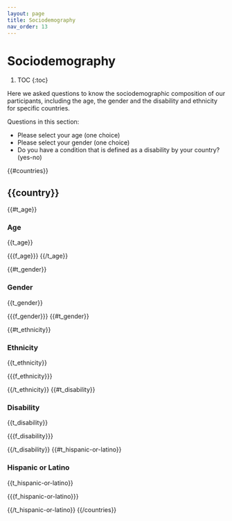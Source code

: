 ```yaml
---
layout: page
title: Sociodemography
nav_order: 13
---
```

# Sociodemography

1. TOC
{:toc}

Here we asked questions to know the sociodemographic composition of our participants, including the age, the gender and the disability and ethnicity for specific countries.

Questions in this section:

* Please select your age (one choice)
* Please select your gender (one choice)
* Do you have a condition that is defined as a disability by your country? (yes-no)

{{#countries}}

## {{country}}

{{#t_age}}
### Age

{{t_age}}

{{{f_age}}}
{{/t_age}}

{{#t_gender}}
### Gender

{{t_gender}}

{{{f_gender}}}
{{#t_gender}}

{{#t_ethnicity}}
### Ethnicity

{{t_ethnicity}}

{{{f_ethnicity}}}

{{/t_ethnicity}}
{{#t_disability}}
### Disability

{{t_disability}}

{{{f_disability}}}

{{/t_disability}}
{{#t_hispanic-or-latino}}
### Hispanic or Latino

{{t_hispanic-or-latino}}

{{{f_hispanic-or-latino}}}

{{/t_hispanic-or-latino}}
{{/countries}}

